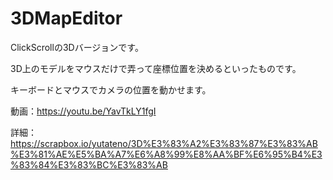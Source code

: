 # 3DMapEditor

ClickScrollの3Dバージョンです。

3D上のモデルをマウスだけで弄って座標位置を決めるといったものです。

キーボードとマウスでカメラの位置を動かせます。


動画：https://youtu.be/YavTkLY1fgI

詳細：https://scrapbox.io/yutateno/3D%E3%83%A2%E3%83%87%E3%83%AB%E3%81%AE%E5%BA%A7%E6%A8%99%E8%AA%BF%E6%95%B4%E3%83%84%E3%83%BC%E3%83%AB

